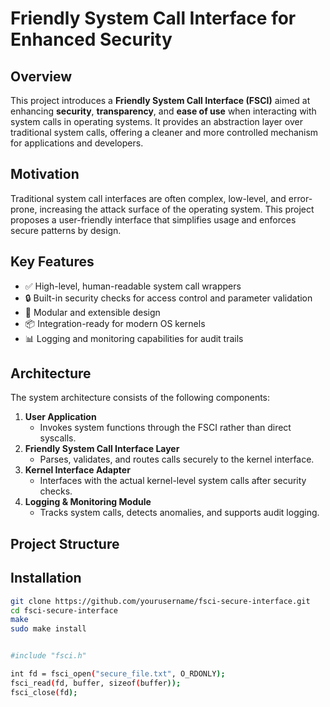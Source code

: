 # Friendly System Call Interface for Enhanced Security

## Overview

This project introduces a **Friendly System Call Interface (FSCI)** aimed at enhancing **security**, **transparency**, and **ease of use** when interacting with system calls in operating systems. It provides an abstraction layer over traditional system calls, offering a cleaner and more controlled mechanism for applications and developers.

## Motivation

Traditional system call interfaces are often complex, low-level, and error-prone, increasing the attack surface of the operating system. This project proposes a user-friendly interface that simplifies usage and enforces secure patterns by design.

## Key Features

- ✅ High-level, human-readable system call wrappers  
- 🔒 Built-in security checks for access control and parameter validation  
- 🔧 Modular and extensible design  
- 📦 Integration-ready for modern OS kernels  
- 📊 Logging and monitoring capabilities for audit trails

## Architecture

The system architecture consists of the following components:

1. **User Application**  
   - Invokes system functions through the FSCI rather than direct syscalls.
2. **Friendly System Call Interface Layer**  
   - Parses, validates, and routes calls securely to the kernel interface.
3. **Kernel Interface Adapter**  
   - Interfaces with the actual kernel-level system calls after security checks.
4. **Logging & Monitoring Module**  
   - Tracks system calls, detects anomalies, and supports audit logging.

## Project Structure


## Installation

```bash
git clone https://github.com/yourusername/fsci-secure-interface.git
cd fsci-secure-interface
make
sudo make install


#include "fsci.h"

int fd = fsci_open("secure_file.txt", O_RDONLY);
fsci_read(fd, buffer, sizeof(buffer));
fsci_close(fd);


